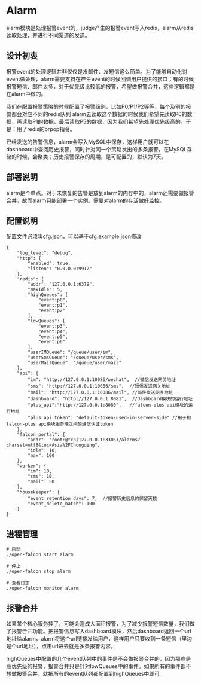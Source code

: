 # Alarm

alarm模块是处理报警event的，judge产生的报警event写入redis，alarm从redis读取处理，并进行不同渠道的发送。

## 设计初衷

报警event的处理逻辑并非仅仅是发邮件、发短信这么简单。为了能够自动化对event做处理，alarm需要支持在产生event的时候回调用户提供的接口；有的时候报警短信、邮件太多，对于优先级比较低的报警，希望做报警合并，这些逻辑都是在alarm中做的。

我们在配置报警策略的时候配置了报警级别，比如P0/P1/P2等等，每个及别的报警都会对应不同的redis队列 alarm去读取这个数据的时候我们希望先读取P0的数据，再读取P1的数据，最后读取P5的数据，因为我们希望先处理优先级高的。于是：用了redis的brpop指令。

已经发送的告警信息，alarm会写入MySQL中保存，这样用户就可以在dashboard中查阅历史报警，同时针对同一个策略发出的多条报警，在MySQL存储的时候，会聚类；历史报警保存的周期，是可配置的，默认为7天。

## 部署说明

alarm是个单点。对于未恢复的告警是放到alarm的内存中的，alarm还需要做报警合并，故而alarm只能部署一个实例。需要对alarm的存活做好监控。

## 配置说明

配置文件必须叫cfg.json，可以基于cfg.example.json修改

```
{
    "log_level": "debug",
    "http": {
        "enabled": true,
        "listen": "0.0.0.0:9912"
    },
    "redis": {
        "addr": "127.0.0.1:6379",
        "maxIdle": 5,
        "highQueues": [
            "event:p0",
            "event:p1",
            "event:p2"
        ],
        "lowQueues": [
            "event:p3",
            "event:p4",
            "event:p5",
            "event:p6"
        ],
        "userIMQueue": "/queue/user/im",
        "userSmsQueue": "/queue/user/sms",
        "userMailQueue": "/queue/user/mail"
    },
    "api": {
        "im": "http://127.0.0.1:10086/wechat",  //微信发送网关地址
        "sms": "http://127.0.0.1:10086/sms",  //短信发送网关地址
        "mail": "http://127.0.0.1:10086/mail", //邮件发送网关地址
        "dashboard": "http://127.0.0.1:8081",  //dashboard模块的运行地址
        "plus_api":"http://127.0.0.1:8080",   //falcon-plus api模块的运行地址
        "plus_api_token": "default-token-used-in-server-side" //用于和falcon-plus api模块服务端之间的通信认证token
    },
    "falcon_portal": {
        "addr": "root:@tcp(127.0.0.1:3306)/alarms?charset=utf8&loc=Asia%2FChongqing",
        "idle": 10,
        "max": 100
    },
    "worker": {
        "im": 10,
        "sms": 10,
        "mail": 50
    },
    "housekeeper": {
        "event_retention_days": 7,  //报警历史信息的保留天数
        "event_delete_batch": 100
    }
}

```
## 进程管理

``` 
# 启动
./open-falcon start alarm

# 停止
./open-falcon stop alarm

# 查看日志
./open-falcon monitor alarm 
```

## 报警合并

如果某个核心服务挂了，可能会造成大面积报警，为了减少报警短信数量，我们做了报警合并功能。把报警信息写入dashboard模块，然后dashboard返回一个url地址给alarm，alarm将这个url链接发给用户，这样用户只要收到一条短信（里边是个url地址），点击url进去就是多条报警内容。

highQueues中配置的几个event队列中的事件是不会做报警合并的，因为那些是高优先级的报警，报警合并只是针对lowQueues中的事件。如果所有的事件都不想做报警合并，就把所有的event队列都配置到highQueues中即可